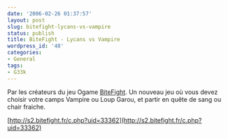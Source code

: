 ```yaml
---
date: '2006-02-26 01:37:57'
layout: post
slug: bitefight-lycans-vs-vampire
status: publish
title: BiteFight - Lycans vs Vampire
wordpress_id: '48'
categories:
- General
tags:
- G33k
---
```


Par les créateurs du jeu Ogame [BiteFight](http://s2.bitefight.fr/). 
Un nouveau jeu où vous devez choisir votre camps Vampire ou Loup Garou, et partir en quête de sang ou chair fraiche.

[http://s2.bitefight.fr/c.php?uid=33362](http://s2.bitefight.fr/c.php?uid=33362)
